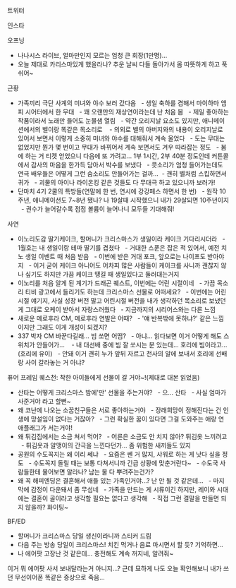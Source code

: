 


트위터



인스타


오프닝
- 나나시스 라이브, 얼마만인지 모르는 엄청 큰 회장(1만명)...
- 오늘 제대로 카리스마있게 했을라나? 추운 날씨 다들 돌아가서 몸 따뜻하게 하고 푹 쉬어~

근황
- 가족끼리 극단 사계의 미녀와 야수 보러 갔다옴
  - 생일 축하를 겸해서 마이하마 앰피 시어터에서 한 무대
  - 꽤 오랜만의 재상연이라는데 난 처음 봄
  - 제일 좋아하는 작품이라서 노래만 들어도 눈물샘 열림
  - 약간 오리지날 요소도 있지만, 애니메이션에서의 벨이랑 똑같은 목소리로 
  - 의외로 벨의 아버지와의 내용이 오리지날로 있어서 보면서 이렇게 소중히 미녀와 야수를 대해줘서 계속 울었다
  - 도는 무대는 없었지만 뭔가 몇 번이고 무대가 바뀌어서 계속 보면서도 겨우 따라잡는 정도
  - 봄에 하는 거 티켓 얻었으니 다음에 또 가려고... 1부 1시간, 2부 40분 정도인데 커튼콜에서 감사의 마음을 한가득 담아서 박수를 보냈다
  - 콧소리가 엄청 들어가는데도 연극 배우들은 어떻게 그런 숨소리도 안들어가는 걸까...  - 괜히 벨처럼 스킵하면서 귀가
  - 괴물의 아이나 라이온킹 같은 것들도 다 무대극 하고 있으니까 보러가!
- 단마치 4기 2쿨의 특방들(연말에 한 번, 연시에 강강페스 하면서 한 번)
  - 원작 10주년, 애니메이션도 7~8년 됐나? 나 19살때 시작했으니 내가 29살되면 10주년이지
  - 권수가 늘어갈수록 점점 볼륨이 늘어나니 모두들 기대해줘!

사연
- 이노리도감 딸기케이크, 할머니가 크리스마스가 생일이라 케이크 기다리시더라
  - 1월호는 내 생일이랑 테마 딸기를 겹쳤다
  - 거대한 스푼은 잡은 적 있어서, 예전 치노 생일 이벤트 때 처음 받음
  - 이번에 받은 거대 포크, 앞으로는 나이프도 받아야지
  - 이거 굳이 케이크 아니어도 어차피 많은 사람들이 케이크를 사니까 괜찮지 않나 싶기도 하지만 가끔 케이크 땡길 때 생일있다고 둘러대는거지
- 이노리를 처음 알게 된 계기가 드래곤 퀘스트, 이번에는 어린 시절이네
  - 가끔 목소리 티비 광고에서 들리기도 하는데 크리스마스 선물로 어떠세요?
  - 이번에는 어린 시절 얘기지, 사실 성장 버전 말고 어린시절 버전을 내가 생각하던 목소리로 보냈던 게 그대로 오케이 받아서 자랑스러웠다
  - 지금까지의 시리어스와는 다른 느낌
- 새로운 메로후라 CM, 메로후라 연발은 어때?
  - '얘 반복밖에 못하냐?' 같은 느낌이지만 그래도 이게 개성이 되겠지?
- 337 박자 CM 바꾼다길래... 빔 쏘면 어떰?
  - 아냐... 읽다보면 이거 어떻게 해도 스위치가 안들어가... 
  - 내 대선배 중에 빔 잘 쏘시는 분 있는데... 호리에 빔이라고...(호리에 유이)
  - 안돼 이거 괜히 누가 앞뒤 자르고 천사의 알에 보내서 호리에 선배랑 사이 갈라놓는 거 아냐?

퓨어 프레임 퀘스천: 착한 아이들에게 선물이 갈 거야~!(제대로 대본 읽었음)
- 산타는 어떻게 크리스마스 밤에'만' 선물을 주는거야?
  - 으... 산타
  - 사실 엄마가 사준거야 라고 할뻔~
- 왜 코난에 나오는 소꿉친구들은 서로 좋아하는거야
  - 장래희망이 정해진다는 건 인생에 망설임이 없다는 거잖아?
  - 그런 확실한 꿈이 있다면 그걸 도와주는 애랑 연애플래그가 서는거야! 
- 왜 튀김집에서는 소금 쳐서 먹어?
  - 어른은 소금도 안 치지 않아? 튀김옷 느끼려고
  - 튀김옷과 알맹이의 간극을 느낀다던가... 좀 위험한 새끼들도 있지
- 공원의 수도꼭지는 왜 이리 쎄냐
  - 요즘은 쎈 거 많지, 샤워로 하는 게 낫다 싶을 정도
  - 수도꼭지 돌릴 때는 보통 다쳐서니까 긴급 상황에 맞춘거란다~
  - 수도국 사람들한테 물어보면 알라나? 남는 물 다 뿌려주는건가?
- 왜 꼭 해피엔딩은 결혼해서 애들 있는 가족인거야...? 난 안 될 것 같은데...
  - 마지막에 감정이 다운돼서 좀 무섭네
  - 가족을 만드는 게 시류이긴 하지만, 레이와 시대에는 결혼이 골이라고 생각할 필요는 없다고 생각해
  - 직접 그런 결말을 만들면 되지 않을까? 화이팅~

BF/ED
- 할머니가 크리스마스 당일 생신이라니까 스티커 드림
- 다음 주는 방송 당일이 크리스마스! 치킨 먹거나 음료 마시면서 할 듯? 기억하면...
- 나 에어팟 고장난 것 같은데... 충전해도 계속 꺼지네, 알려줘~

이거 뭐 에어팟 사서 보내달라는거 아니지...?
근데 묘하게 나도 오늘 확인해보니 내가 쓰던 무선이어폰 똑같은 증상으로 죽음...
